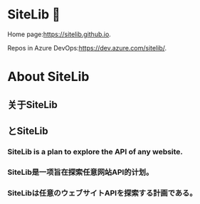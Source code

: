 # SiteLib 👋

Home page:https://sitelib.github.io.

Repos in Azure DevOps:https://dev.azure.com/sitelib/.

# About SiteLib
## 关于SiteLib
## とSiteLib

### SiteLib is a plan to explore the API of any website.
### SiteLib是一项旨在探索任意网站API的计划。
### SiteLibは任意のウェブサイトAPIを探索する計画である。
